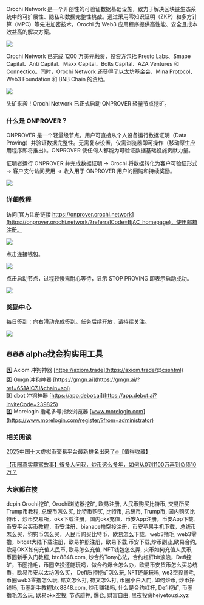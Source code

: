 Orochi Network 是一个开创性的可验证数据基础设施，致力于解决区块链生态系统中的可扩展性、隐私和数据完整性挑战。通过采用零知识证明（ZKP）和多方计算（MPC）等先进加密技术，Orochi 为 Web3 应用程序提供高性能、安全且成本效益高的解决方案。

[![](https://307e939.webp.li/20250419131345441.png)](https://btc8848.com/top-10-exchanges)

Orochi Network 已完成 1200 万美元融资，投资方包括 Presto Labs、Smape Capital、Anti Capital、Maxx Capital、Bolts Capital、AZA Ventures 和 Connectico。同时，Orochi Network 还获得了以太坊基金会、Mina Protocol、Web3 Foundation 和 BNB Chain 的资助。

[![](https://307e939.webp.li/20250419131410625.png)](https://btc8848.com/top-10-exchanges)

头矿来袭！Orochi Network 已正式启动 ONPROVER 轻量节点挖矿。

### 什么是 ONPROVER？
ONPROVER 是一个轻量级节点，用户可直接从个人设备运行数据证明（Data Proving）并验证数据完整性。无需复杂设置，仅需浏览器即可操作（移动原生应用程序即将推出）。ONPROVER 使任何人都能为可验证数据基础设施贡献力量。

证明者运行 ONPROVER 并完成数据证明 → Orochi 将数据转化为客户可验证形式 → 客户支付访问费用 → 收入用于 ONPROVER 用户的回购和持续奖励。

[![](https://307e939.webp.li/20250419131447545.png)](https://btc8848.com/top-10-exchanges)

### 详细教程
访问[官方注册链接 https://onprover.orochi.network](https://onprover.orochi.network/?referralCode=BjAC_homepage)，使用邮箱注册。

[![](https://307e939.webp.li/20250419131834911.png)](https://btc8848.com/top-10-exchanges)

点击连接钱包。

[![](https://307e939.webp.li/20250419131902404.png)](https://btc8848.com/top-10-exchanges)

点击启动节点，过程较慢需耐心等待，显示 STOP PROVING 即表示启动成功。

[![](https://307e939.webp.li/20250419131937453.png)](https://btc8848.com/top-10-exchanges)

### 奖励中心
每日签到：向右滑动完成签到。任务后续开放，请持续关注。

[![](https://307e939.webp.li/20250419132017552.png)](https://btc8848.com/top-10-exchanges)

## 🔥🔥🔥 alpha找金狗实用工具
1️⃣ Axiom 冲狗神器 [https://axiom.trade](https://axiom.trade/@csshtml)  
2️⃣ Gmgn 冲狗神器 [https://gmgn.ai](https://gmgn.ai/?ref=6S1AIC7J&chain=sol)  
3️⃣ dbot 冲狗神器 [https://app.debot.ai](https://app.debot.ai?inviteCode=239825)  
4️⃣ Morelogin 撸毛多号指纹浏览器 [www.morelogin.com](https://www.morelogin.com/register/?from=administrator)  

### 相关阅读
[2025中国十大虚拟币交易平台最新排名出来了🔥【值得收藏】](https://btc8848.com/top-10-exchanges/)

[【币圈真实暴富故事】很多人问我，炒币这么多年，如何从0到1100万再到负债10万？](https://heiyetouzi.xyz/biquanstory001/)

### 大家都在搜
depin Orochi挖矿, Orochi浏览器挖矿, 欧易注册, 人民币购买比特币, 交易所买Trump币教程, 总统币怎么买, 比特币购买, 比特币, 总统币, Trump币, 国内购买比特币，炒币交易所，okx下载注册，国内okx充值，币安App注册，币安App下载, 币安平台买币教程，币安注册，bianace撸空投注册，币安苹果手机下载，总统币怎么买，狗狗币怎么买，人民币购买比特币，欧易怎么下载，web3撸毛, web3零撸，bitget大陆下载注册，欧易护照注册，欧易下载,币安下载,炒币副业,欧易合约, 欧易OKX如何充值人民币, 欧易怎么充值, NFT钱包怎么弄, 火币如何充值人民币, 币圈新手入门教程, btc8848.com, 炒合约Tony心法，合约杠杆bit浪浪，Defi挖矿，币圈撸毛，币圈空投还能玩吗，做合约爆仓怎么办，欧易币安货币怎么买总统币，欧易币安以太坊怎么买， Defi质押挖矿怎么玩, NFT还能玩吗, we3空投撸毛, 币圈web3零撸怎么玩, 铭文怎么打, 符文怎么打, 币圈小白入门, 如何炒币, 炒币挣钱吗, 币圈新手教程btc8848.com, 炒币赚钱吗, 什么是合约杠杆, Defi挖矿, 币圈撸毛怎么玩, 欧易okx空投, 节点质押, 爆仓, 财富自由, 黑夜投资heiyetouzi.xyz